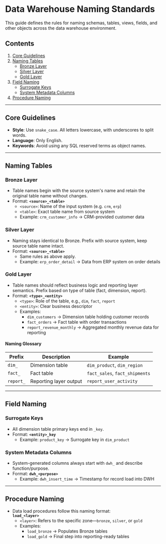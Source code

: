 # **Data Warehouse Naming Standards**

This guide defines the rules for naming schemas, tables, views, fields, and other objects across the data warehouse environment.

## **Contents**

1. [Core Guidelines](#core-guidelines)  
2. [Naming Tables](#naming-tables)  
   - [Bronze Layer](#bronze-layer)  
   - [Silver Layer](#silver-layer)  
   - [Gold Layer](#gold-layer)  
3. [Field Naming](#field-naming)  
   - [Surrogate Keys](#surrogate-keys)  
   - [System Metadata Columns](#system-metadata-columns)  
4. [Procedure Naming](#procedure-naming)

---

## **Core Guidelines**

- **Style**: Use `snake_case`. All letters lowercase, with underscores to split words.
- **Language**: Only English.
- **Keywords**: Avoid using any SQL reserved terms as object names.

---

## **Naming Tables**

### **Bronze Layer**

- Table names begin with the source system's name and retain the original table name without changes.
- Format: **`<source>_<table>`**  
  - `<source>`: Name of the input system (e.g. `crm`, `erp`)  
  - `<table>`: Exact table name from source system  
  - Example: `crm_customer_info` → CRM-provided customer data

### **Silver Layer**

- Naming stays identical to Bronze. Prefix with source system, keep source table name intact.
- Format: **`<source>_<table>`**  
  - Same rules as above apply.  
  - Example: `erp_order_detail` → Data from ERP system on order details

### **Gold Layer**

- Table names should reflect business logic and reporting layer semantics. Prefix based on type of table (fact, dimension, report).
- Format: **`<type>_<entity>`**  
  - `<type>`: Role of the table, e.g., `dim`, `fact`, `report`  
  - `<entity>`: Clear business descriptor  
  - Examples:  
    - `dim_customers` → Dimension table holding customer records  
    - `fact_orders` → Fact table with order transactions  
    - `report_revenue_monthly` → Aggregated monthly revenue data for reporting

#### **Naming Glossary**

| Prefix       | Description           | Example                            |
|--------------|------------------------|------------------------------------|
| `dim_`       | Dimension table         | `dim_product`, `dim_region`        |
| `fact_`      | Fact table              | `fact_sales`, `fact_shipments`     |
| `report_`    | Reporting layer output  | `report_user_activity`             |

---

## **Field Naming**

### **Surrogate Keys**

- All dimension table primary keys end in `_key`.
- Format: **`<entity>_key`**  
  - Example: `product_key` → Surrogate key in `dim_product`

### **System Metadata Columns**

- System-generated columns always start with `dwh_` and describe function/purpose.
- Format: **`dwh_<purpose>`**  
  - Example: `dwh_insert_time` → Timestamp for record load into DWH

---

## **Procedure Naming**

- Data load procedures follow this naming format:  
  **`load_<layer>`**  
  - `<layer>`: Refers to the specific zone—`bronze`, `silver`, or `gold`  
  - Examples:  
    - `load_bronze` → Populates Bronze tables  
    - `load_gold` → Final step into reporting-ready tables
